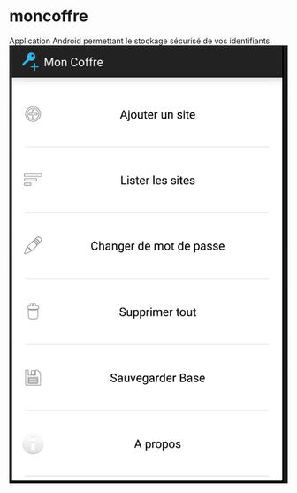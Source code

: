 # moncoffre
Application Android permettant le stockage sécurisé de vos identifiants 
<img src="img/accueil.png">

